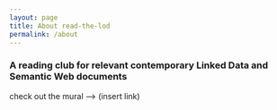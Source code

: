 ```yaml
---
layout: page
title: About read-the-lod
permalink: /about
---
```


### A reading club for relevant contemporary Linked Data and Semantic Web documents

check out the mural --> (insert link)



